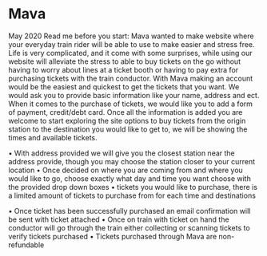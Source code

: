 # Mava
May 2020
Read me before you start:
Mava wanted to make website where your everyday train rider will be able to use to make easier and stress free. Life is very complicated, and it come with some surprises, while using our website will alleviate the stress to able to buy tickets on the go without having to worry about lines at a ticket booth or having to pay extra for purchasing tickets with the train conductor.
	With Mava making an account would be the easiest and quickest to get the tickets that you want. We would ask you to provide basic information like your name, address and ect. When it comes to the purchase of tickets, we would like you to add a form of payment, credit/debt card. Once all the information is added you are welcome to start exploring the site options to buy tickets from the origin station to the destination you would like to get to, we will be showing the times and available tickets.


•	With address provided we will give you the closest station near the address provide, though you may choose the station closer to your current location 
•	Once decided on where you are coming from and where you would like to go, choose exactly what day and time you want choose with the provided drop down boxes 
•	tickets you would like to purchase, there is a limited amount of tickets to purchase from for each time and destinations 


•	Once ticket has been successfully purchased an email confirmation will be sent with ticket attached
•	Once on train with ticket on hand the conductor will go through the train either collecting or scanning tickets to verify tickets purchased
•	Tickets purchased through Mava are non-refundable 

 
